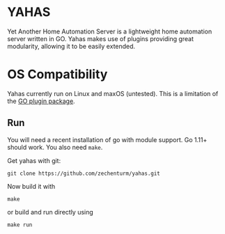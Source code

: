 # YAHAS
Yet Another Home Automation Server is a lightweight home automation server written in GO.
Yahas makes use of plugins providing great modularity, allowing it to be easily extended.

# OS Compatibility

Yahas currently run on Linux and maxOS (untested). This is a limitation of the [GO plugin package](https://golang.org/pkg/plugin/).

## Run

You will need a recent installation of go with module support. Go 1.11+ should work. You also need `make`.

Get yahas with git:

    git clone https://github.com/zechenturm/yahas.git
    
Now build it with

    make
  
or build and run directly using

    make run
